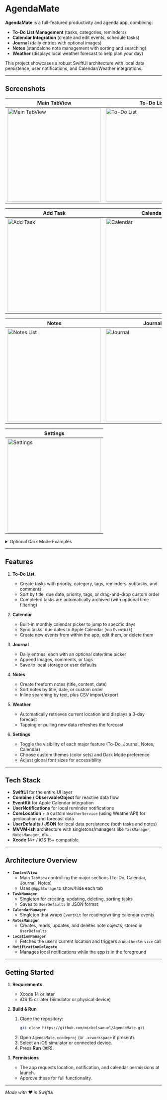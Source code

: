 # AgendaMate

**AgendaMate** is a full-featured productivity and agenda app, combining:
- **To-Do List Management** (tasks, categories, reminders)
- **Calendar Integration** (create and edit events, schedule tasks)
- **Journal** (daily entries with optional images)
- **Notes** (standalone note management with sorting and searching)
- **Weather** (displays local weather forecast to help plan your day)

This project showcases a robust SwiftUI architecture with local data persistence, user notifications, and Calendar/Weather integrations.

---

## Screenshots

| Main TabView | To-Do List |
|--------------|------------|
| <img src="images/screenshot-main.PNG" alt="Main TabView" width="300"/> | <img src="images/screenshot-todolist.PNG" alt="To-Do List" width="300"/> |

| Add Task | Calendar |
|----------|----------|
| <img src="images/screenshot-addtask.PNG" alt="Add Task" width="300"/> | <img src="images/screenshot-main.PNG" alt="Calendar" width="300"/> |

| Notes | Journal |
|-------|---------|
| <img src="images/screenshot-noteslist.PNG" alt="Notes List" width="300"/> | <img src="images/screenshot-journal.PNG" alt="Journal" width="300"/> |

| Settings |
|----------|
| <img src="images/screenshot-settings.PNG" alt="Settings" width="300"/> |

<details>
<summary>Optional Dark Mode Examples</summary>

| Main TabView (Dark) (Red) | Main TabView (Dark) (Green) |
|---------------------------|-----------------------------|
| <img src="images/screenshot-main-dark.PNG" alt="Dark Main Red" width="300"/> | <img src="images/screenshot-todolist-dark.PNG" alt="Dark To-Do Green" width="300"/> |

</details>

---

## Features

1. **To-Do List**  
   - Create tasks with priority, category, tags, reminders, subtasks, and comments  
   - Sort by title, due date, priority, tags, or drag-and-drop custom order  
   - Completed tasks are automatically archived (with optional time filtering)

2. **Calendar**  
   - Built-in monthly calendar picker to jump to specific days  
   - Sync tasks’ due dates to Apple Calendar (via `EventKit`)  
   - Create new events from within the app, edit them, or delete them

3. **Journal**  
   - Daily entries, each with an optional date/time picker  
   - Append images, comments, or tags  
   - Save to local storage or user defaults

4. **Notes**  
   - Create freeform notes (title, content, date)  
   - Sort notes by title, date, or custom order  
   - Inline searching by text, plus CSV import/export

5. **Weather**  
   - Automatically retrieves current location and displays a 3-day forecast  
   - Tapping or pulling new data refreshes the forecast

6. **Settings**  
   - Toggle the visibility of each major feature (To-Do, Journal, Notes, Calendar)  
   - Choose custom themes (color sets) and Dark Mode preference  
   - Adjust global font sizes for accessibility

---

## Tech Stack

- **SwiftUI** for the entire UI layer  
- **Combine / ObservableObject** for reactive data flow  
- **EventKit** for Apple Calendar integration  
- **UserNotifications** for local reminder notifications  
- **CoreLocation** + a custom `WeatherService` (using WeatherAPI) for geolocation and forecast data  
- **UserDefaults / JSON** for local data persistence (both tasks and notes)  
- **MVVM-ish** architecture with singletons/managers like `TaskManager`, `NotesManager`, etc.  
- **Xcode** 14+ / iOS 15+ compatible  

---

## Architecture Overview

- **`ContentView`**  
  - Main `TabView` controlling the major sections (To-Do, Calendar, Journal, Notes)  
  - Uses `@AppStorage` to show/hide each tab  
- **`TaskManager`**  
  - Singleton for creating, updating, deleting, sorting tasks  
  - Saves to `UserDefaults` in JSON format  
- **`CalendarManager`**  
  - Singleton that wraps `EventKit` for reading/writing calendar events  
- **`NotesManager`**  
  - Creates, reads, updates, and deletes note objects, stored in `UserDefaults`  
- **`LocationManager`**  
  - Fetches the user’s current location and triggers a `WeatherService` call  
- **`NotificationDelegate`**  
  - Manages local notifications while the app is in the foreground  

---

## Getting Started

1. **Requirements**  
   - Xcode 14 or later  
   - iOS 15 or later (Simulator or physical device)

2. **Build & Run**  
   1. Clone the repository:  
      ```bash
      git clone https://github.com/mickelsamuel/AgendaMate.git
      ```
   2. Open `AgendaMate.xcodeproj` (or `.xcworkspace` if present).  
   3. Select an iOS simulator or connected device.  
   4. Press **Run** (⌘R).

3. **Permissions**  
   - The app requests location, notification, and calendar permissions at launch.  
   - Approve these for full functionality.

---

_Made with ♥ in SwiftUI_
